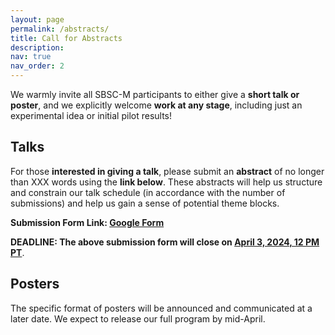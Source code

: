 ```yaml
---
layout: page
permalink: /abstracts/
title: Call for Abstracts
description: 
nav: true
nav_order: 2
---
```


We warmly invite all SBSC-M participants to either give a <b>short talk or poster</b>, and we explicitly welcome <b>work at any stage</b>, including just an experimental idea or initial pilot results!

<h2>Talks</h2>
For those <b>interested in giving a talk</b>, please submit an <b>abstract</b> of no longer than XXX words using the <b>link below</b>. These abstracts will help us structure and constrain our talk schedule (in accordance with the number of submissions) and help us gain a sense of potential theme blocks.

<b>Submission Form Link<b>: <a href="" target="_blank">Google Form</a>

<b>DEADLINE:</b> The above submission form will close on <u></b>April 3, 2024, 12 PM PT</b></u>.

<h2>Posters</h2>
The specific format of posters will be announced and communicated at a later date. We expect to release our full program by mid-April.